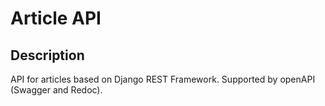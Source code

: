# Article API

## Description
API for articles based on Django REST Framework. Supported by openAPI (Swagger and Redoc).
